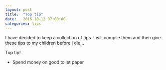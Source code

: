 ```yaml
---
layout: post
title:  "Top tip"
date:   2016-10-12 07:00:00
categories: tips
---
```


I have decided to keep a collection of tips.  I will compile them and then give these tips to my children before I die...

Top tip!

* Spend money on good toilet paper
